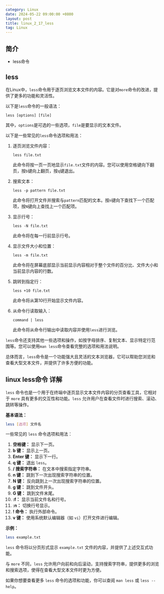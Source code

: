 ```yaml
---
category: Linux
date: 2024-05-22 09:00:00 +0800
layout: post
title: linux_2_17_less
tag: Linux
---
```

## 简介

+ less命令

## less

在Linux中，`less`命令用于逐页浏览文本文件的内容。它是对`more`命令的改进，提供了更多的功能和灵活性。

以下是`less`命令的一般语法：

```
less [options] [file]
```

其中，`options`是可选的一些选项，`file`是要显示的文本文件。

以下是一些常见的`less`命令选项和用法：

1. 逐页浏览文件内容：
   ```
   less file.txt
   ```

   此命令将按一页一页地显示`file.txt`文件的内容。您可以使用空格键向下翻页，按`b`键向上翻页，按`q`键退出。

2. 搜索文本：
   ```
   less -p pattern file.txt
   ```

   此命令将打开文件并搜索与`pattern`匹配的文本。按`n`键向下查找下一个匹配项，按`N`键向上查找上一个匹配项。

3. 显示行号：
   ```
   less -N file.txt
   ```

   此命令将在每一行前显示行号。

4. 显示文件大小和位置：
   ```
   less -m file.txt
   ```

   此命令将在屏幕底部显示当前显示内容相对于整个文件的百分比、文件大小和当前显示内容的行数。

5. 跳转到指定行：
   ```
   less +10 file.txt
   ```

   此命令将从第10行开始显示文件内容。

6. 从命令行读取输入：
   ```
   command | less
   ```

   此命令将从命令行输出中读取内容并使用`less`进行浏览。

`less`命令还支持其他一些选项和操作，如按字母排序、复制文本、显示特定行范围等。您可以使用`man less`命令查看完整的选项和用法说明。

总体而言，`less`命令是一个功能强大且灵活的文本浏览器，它可以帮助您浏览和查看大型文本文件，并提供了许多方便的功能。


## linux less命令 详解

`less` 命令也是一个用于在终端中逐页显示文本文件内容的分页查看工具，它相对于 `more` 具有更多的交互性和功能。`less` 允许用户在查看文件时进行搜索、滚动、跳转等操作。

**基本语法：**
```bash
less [选项] 文件名
```

一些常见的 `less` 命令选项和用法：

1. **空格键：** 显示下一页。
2. **b 键：** 显示上一页。
3. **Enter 键：** 显示下一行。
4. **q 键：** 退出 `less`。
5. **/ 搜索字符串：** 在文本中搜索指定字符串。
6. **n 键：** 跳到下一次出现搜索字符串的位置。
7. **N 键：** 反向跳到上一次出现搜索字符串的位置。
8. **g 键：** 跳到文件开头。
9. **G 键：** 跳到文件末尾。
10. **:f：** 显示当前文件名和行号。
11. **:n：** 切换行号显示。
12. **! 命令：** 执行外部命令。
13. **v 键：** 使用系统默认编辑器（如 `vi`）打开文件进行编辑。

**示例：**
```bash
less example.txt
```

`less` 命令将以分页形式显示 `example.txt` 文件的内容，并提供了上述交互式功能。

与 `more` 不同，`less` 允许用户向前和向后滚动，支持搜索字符串，提供更多的浏览和搜索选项，使得在查看大型文本文件时更为方便。

如果你想要查看更多 `less` 命令的选项和功能，你可以查阅 `man less` 或 `less --help`。